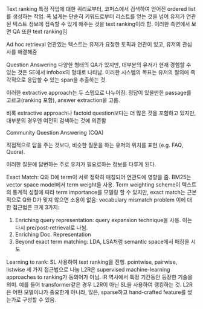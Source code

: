 Text ranking
특정 작업에 대한 쿼리로부터, 코퍼스에서 검색하여 얻어진 ordered list를 생성하는 작업.
폭 넓게는 단순히 키워드로부터 리스트를 얻는 것을 넘어 유저가 연관된 텍스트 정보에 접속할 수 있게 해주는 것을 text ranking이라 함. 이러한 측면에서 보면 QA 또한 text ranking임


Ad hoc retrieval
연관있는 텍스트는 유저가 요청한 토픽과 연관이 있고, 유저의 관심사를 해결해줌


Question Answering
다양한 형태의 QA가 있지만, 대부분의 유저가 현재 경험할 수 있는 것은 SE에서 infobox의 형태로 나타남. 이러한 시스템의 목표는 유저의 질의에 즉각적으로 응답할 수 있는 span을 추출하는 것.

이러한 extractive approach는 두 스텝으로 나누어짐: 정답이 있을만한 passage를 고르고(ranking 포함), answer extraction을 고름.

비록 extractive approach나 factoid question보다는 더 많은 것을 포함하고 있지만, 대부분의 경우엔 여전히 검색하는 것에 의존함


Community Question Answering (CQA)

직접적으로 답을 주는 것보다, 비슷한 질문을 하는 유저의 위치를 표현 (e.g. FAQ, Quora).

이러한 질문에 답변하는 주로 유저가 필요로하는 정보를 다루게 된다.

Exact Match:
Q와 D에 term이 서로 정확히 매칭되어 연관도에 영향을 줌.
BM25는 vector space model에서 term weight을 사용.
Term weighting scheme이 텍스트의 통계적 성질에 따라 term importance를 모델링 할 수 있지만, exact match는 근본적으로 Q와 D가 맞지 않으면 소용이 없음: vocabulary mismatch problem
이에 대한 접근법은 크게 3가지:
1. Enriching query representation: query expansion technique을 사용. 이는 다시 pre/post-retrieval로 나뉨.
2. Enriching Doc. Representation
3. Beyond exact term matching: LDA, LSA처럼 semantic space에서 매칭을 시도

Learning to rank:
SL 사용하여 text ranking을 진행.
pointwise, pairwise, listwise 세 가지 접근법으로 나눔
L2R은 supervised machine-learning approaches to ranking가 동의어가 아님. IR 역사에서 특정 기간동안 등장한 기술을 의미. 예를 들어 transformer같은 경우 L2R이 아닌 SL을 사용하여 랭킹하는 것. L2R은 어떤 모델이냐가 중요한게 아니라, 많은, sparse하고 hand-crafted feature를 썼는가로 구성할 수 있음.


